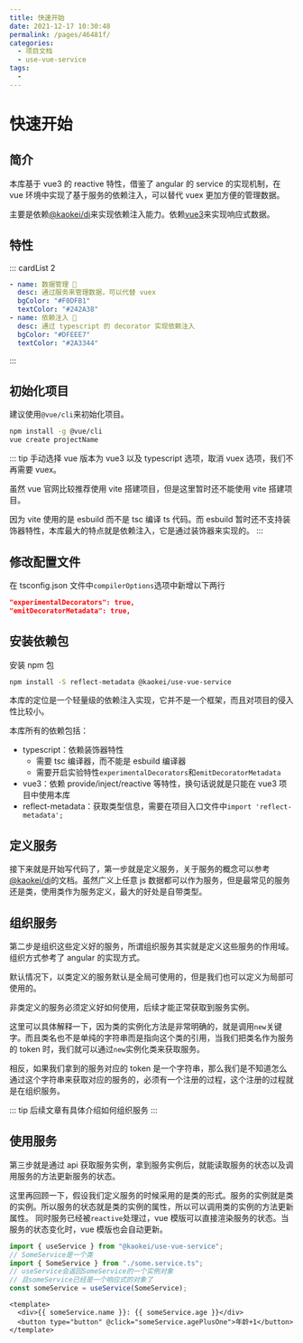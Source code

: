 ```yaml
---
title: 快速开始
date: 2021-12-17 10:30:48
permalink: /pages/46481f/
categories:
  - 项目文档
  - use-vue-service
tags:
  -
---
```


# 快速开始

## 简介

本库基于 vue3 的 reactive 特性，借鉴了 angular 的 service 的实现机制，在 vue 环境中实现了基于服务的依赖注入，可以替代 vuex 更加方便的管理数据。

主要是依赖[@kaokei/di](https://github.com/kaokei/di)来实现依赖注入能力。依赖[vue3](https://github.com/vuejs/core)来实现响应式数据。

## 特性

::: cardList 2

```yaml
- name: 数据管理 🌲
  desc: 通过服务来管理数据，可以代替 vuex
  bgColor: "#F0DFB1"
  textColor: "#242A38"
- name: 依赖注入 💉
  desc: 通过 typescript 的 decorator 实现依赖注入
  bgColor: "#DFEEE7"
  textColor: "#2A3344"
```

:::

## 初始化项目

建议使用`@vue/cli`来初始化项目。

```bash
npm install -g @vue/cli
vue create projectName
```

::: tip
手动选择 vue 版本为 vue3 以及 typescript 选项，取消 vuex 选项，我们不再需要 vuex。

虽然 vue 官网比较推荐使用 vite 搭建项目，但是这里暂时还不能使用 vite 搭建项目。

因为 vite 使用的是 esbuild 而不是 tsc 编译 ts 代码。而 esbuild 暂时还不支持装饰器特性，本库最大的特点就是依赖注入，它是通过装饰器来实现的。
:::

## 修改配置文件

在 tsconfig.json 文件中`compilerOptions`选项中新增以下两行

```json
"experimentalDecorators": true,
"emitDecoratorMetadata": true,
```

## 安装依赖包

安装 npm 包

```bash
npm install -S reflect-metadata @kaokei/use-vue-service
```

本库的定位是一个轻量级的依赖注入实现，它并不是一个框架，而且对项目的侵入性比较小。

本库所有的依赖包括：

- typescript：依赖装饰器特性
  - 需要 tsc 编译器，而不能是 esbuild 编译器
  - 需要开启实验特性`experimentalDecorators`和`emitDecoratorMetadata`
- vue3：依赖 provide/inject/reactive 等特性，换句话说就是只能在 vue3 项目中使用本库
- reflect-metadata：获取类型信息，需要在项目入口文件中`import 'reflect-metadata';`

## 定义服务

接下来就是开始写代码了，第一步就是定义服务，关于服务的概念可以参考[@kaokei/di](/pages/8dfb90/)的文档。虽然广义上任意 js 数据都可以作为服务，但是最常见的服务还是类，使用类作为服务定义，最大的好处是自带类型。

## 组织服务

第二步是组织这些定义好的服务，所谓组织服务其实就是定义这些服务的作用域。组织方式参考了 angular 的实现方式。

默认情况下，以类定义的服务默认是全局可使用的，但是我们也可以定义为局部可使用的。

非类定义的服务必须定义好如何使用，后续才能正常获取到服务实例。

这里可以具体解释一下，因为类的实例化方法是非常明确的，就是调用`new`关键字。而且类名也不是单纯的字符串而是指向这个类的引用，当我们把类名作为服务的 token 时，我们就可以通过`new`实例化类来获取服务。

相反，如果我们拿到的服务对应的 token 是一个字符串，那么我们是不知道怎么通过这个字符串来获取对应的服务的，必须有一个注册的过程，这个注册的过程就是在组织服务。

::: tip
后续文章有具体介绍如何组织服务
:::

## 使用服务

第三步就是通过 api 获取服务实例，拿到服务实例后，就能读取服务的状态以及调用服务的方法更新服务的状态。

这里再回顾一下，假设我们定义服务的时候采用的是类的形式。服务的实例就是类的实例。所以服务的状态就是类的实例的属性，所以可以调用类的实例的方法更新属性。
同时服务已经被`reactive`处理过，vue 模版可以直接渲染服务的状态。当服务的状态变化时，vue 模版也会自动更新。

```ts
import { useService } from "@kaokei/use-vue-service";
// SomeService是一个类
import { SomeService } from "./some.service.ts";
// useService会返回SomeService的一个实例对象
// 且someService已经是一个响应式的对象了
const someService = useService(SomeService);
```

```vue
<template>
  <div>{{ someService.name }}: {{ someService.age }}</div>
  <button type="button" @click="someService.agePlusOne">年龄+1</button>
</template>
```
